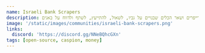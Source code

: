 ```yaml
---
name: Israeli Bank Scrapers
description: קהילה למשתמשי פרויקט הסקרייפרים ושאר הכלים שבנויים על גביו, לשאול, להתייעץ, לשתף ולדווח על באגים
image: '/static/images/communities/israeli-bank-scrapers.png'
links:
  discord: 'https://discord.gg/NNeBQhcGXn'
tags: [open-source, caspion, money]
---
```

